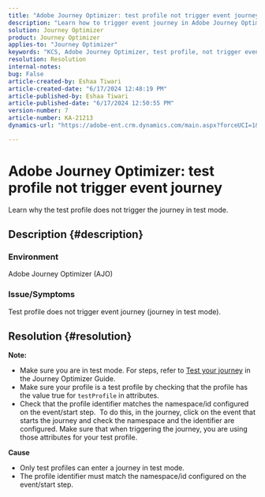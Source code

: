 ```yaml
---
title: "Adobe Journey Optimizer: test profile not trigger event journey"
description: "Learn how to trigger event journey in Adobe Journey Optimizer."
solution: Journey Optimizer
product: Journey Optimizer
applies-to: "Journey Optimizer"
keywords: "KCS, Adobe Journey Optimizer, test profile, not trigger event journey, AJO"
resolution: Resolution
internal-notes: 
bug: False
article-created-by: Eshaa Tiwari
article-created-date: "6/17/2024 12:48:19 PM"
article-published-by: Eshaa Tiwari
article-published-date: "6/17/2024 12:50:55 PM"
version-number: 7
article-number: KA-21213
dynamics-url: "https://adobe-ent.crm.dynamics.com/main.aspx?forceUCI=1&pagetype=entityrecord&etn=knowledgearticle&id=eb870bdd-a72c-ef11-840a-6045bd029b18"

---
```

# Adobe Journey Optimizer: test profile not trigger event journey


Learn why the test profile does not trigger the journey in test mode.

## Description {#description}


### <b>Environment</b>

Adobe Journey Optimizer (AJO)

### <b>Issue/Symptoms</b>

Test profile does not trigger event journey (journey in test mode).


## Resolution {#resolution}

<b>Note:</b>
- Make sure you are in test mode. For steps, refer to [Test your journey](https://experienceleague.adobe.com/docs/journey-optimizer/using/orchestrate-journeys/create-journey/testing-the-journey.html) in the Journey Optimizer Guide.
- Make sure your profile is a test profile by checking that the profile has the value true for `testProfile` in attributes.
- Check that the profile identifier matches the namespace/id configured on the event/start step.  To do this, in the journey, click on the event that starts the journey and check the namespace and the identifier are configured. Make sure that when triggering the journey, you are using those attributes for your test profile.

<b>Cause</b>
- Only test profiles can enter a journey in test mode.
- The profile identifier must match the namespace/id configured on the event/start step.

